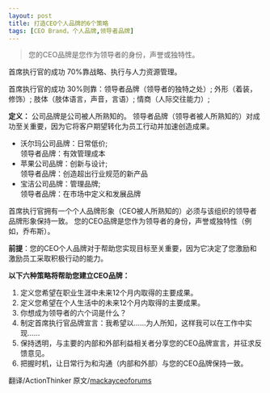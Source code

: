```yaml
---
layout: post
title: 打造CEO个人品牌的6个策略
tags: [CEO Brand，个人品牌,领导者品牌]
---
```


> 您的CEO品牌是您作为领导者的身份，声誉或独特性。

首席执行官的成功 70%靠战略、执行与人力资源管理。

首席执行官的成功 30%则靠：领导者品牌（领导者的独特之处）; 外形（着装，修饰）; 肢体（肢体语言，声音，言语）; 情商（人际交往能力）;

**定义：**
公司品牌是公司被人所熟知的。
领导者品牌（领导者被人所熟知的）对成功至关重要，因为它将客户期望转化为员工行动并加速创造成果。

* 沃尔玛公司品牌：日常低价;   
  领导者品牌：有效管理成本
* 苹果公司品牌：创新与设计;   
  领导者品牌：创造超出行业规范的新产品
* 宝洁公司品牌：管理品牌;  
  领导者品牌：在市场中定义和发展品牌

首席执行官拥有一个个人品牌形象（CEO被人所熟知的）必须与该组织的领导者品牌形象保持一致。 您的CEO品牌是您作为领导者的身份，声誉或独特性（例如，乔布斯）。

**前提**：您的CEO个人品牌对于帮助您实现目标至关重要，因为它决定了您激励和激励员工采取积极行动的能力。

**以下六种策略将帮助您建立CEO品牌：**

1. 定义您希望在职业生涯中未来12个月内取得的主要成果。
2. 定义您希望在个人生活中的未来12个月内取得的主要成果。
3. 你想成为领导者的六个词是什么？
4. 制定首席执行官品牌宣言：我希望以……为人所知，这样我可以在工作中实现……
5. 保持透明，与主要的内部和外部利益相关者分享您的CEO品牌宣言，并征求反馈意见。
6. 把握时机，让日常行为和沟通（内部和外部）与您的CEO品牌保持一致。


翻译/ActionThinker
原文/[mackayceoforums](https://mackayceoforums.com/tipsheets/six-strategies-build-ceo-brand/)





